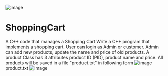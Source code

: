 ![image](https://github.com/SyedAounHaiderSherazi/ShoppingCart/assets/168753404/a607b4da-b8ed-4a17-9010-16d92fdb8502)
# ShoppingCart
A C++ code that manages a Shopping Cart 
Write a C++ program that implements a shopping cart. User can login as Admin or customer. Admin can
add new products, update the name and price of old products. A product Class has 3 attributes product ID
(PID), product name and price. All products will be saved in a file "product.txt" in following form
![image](https://github.com/SyedAounHaiderSherazi/ShoppingCart/assets/168753404/87220bb0-75c2-4fdc-a05f-b7005210e34b)
product.txt
![image](https://github.com/SyedAounHaiderSherazi/ShoppingCart/assets/168753404/81cdf6ba-fdcb-46b6-906c-eff2e9700fbe)

